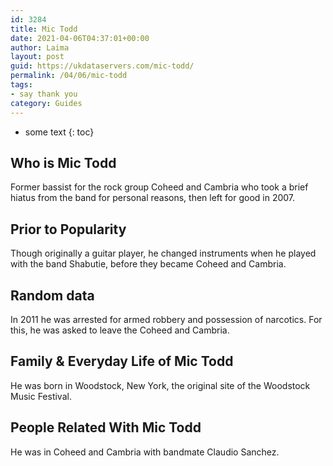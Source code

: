 ```yaml
---
id: 3284
title: Mic Todd
date: 2021-04-06T04:37:01+00:00
author: Laima
layout: post
guid: https://ukdataservers.com/mic-todd/
permalink: /04/06/mic-todd
tags:
- say thank you
category: Guides
---
```


* some text
{: toc}


## Who is Mic Todd
                  
                  
                  
Former bassist for the rock group Coheed and Cambria who took a brief hiatus from the band for personal reasons, then left for good in 2007.
                  
              
            
              
            
                
                
                
## Prior to Popularity
                  
                  
                  
Though originally a guitar player, he changed instruments when he played with the band Shabutie, before they became Coheed and Cambria.
                  
              
            
              
            
                
                
                
## Random data
                  
                  
                  
In 2011 he was arrested for armed robbery and possession of narcotics. For this, he was asked to leave the Coheed and Cambria.
                  
              
            
              
            
                
                
                
## Family & Everyday Life of Mic Todd
                  
                  
                  
He was born in Woodstock, New York, the original site of the Woodstock Music Festival.
                  
              
            
              
            
                
                
                
## People Related With Mic Todd
                  
                  
                  
He was in Coheed and Cambria with bandmate Claudio Sanchez.
                  
              
            
              
            
                
              
            
              
              
            
            
              
            
          
          
          